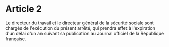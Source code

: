 # Article 2

Le directeur du travail et le directeur général de la sécurité sociale sont chargés de l'exécution du présent arrêté, qui prendra effet à l'expiration d'un délai d'un an suivant sa publication au Journal officiel de la République française.
